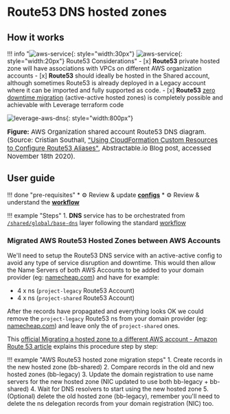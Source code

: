 # Route53 DNS hosted zones

## How it works

!!! info "![aws-service](../../../assets/images/icons/aws-emojipack/General_AWScloud.png){: style="width:30px"} ![aws-service](../../../assets/images/icons/aws-emojipack/NetworkingContentDelivery_AmazonRoute53.png){: style="width:20px"} Route53 Considerations"
     - [x] **Route53** private hosted zone will have associations with VPCs on different AWS organization accounts
     - [x] **Route53** should ideally be hosted in the Shared account, although sometimes Route53 is already deployed in a Legacy
        account where it can be imported and fully supported as code.
     - [x] **Route53** [zero downtime migration](https://docs.aws.amazon.com/Route53/latest/DeveloperGuide/hosted-zones-migrating.html) 
        (active-active hosted zones) is completely possible and achievable with Leverage terraform code    
        
![leverage-aws-dns](../../../assets/images/diagrams/aws-route53.png "Leverage"){: style="width:800px"}
<figcaption style="font-size:15px">
<b>Figure:</b> AWS Organization shared account Route53 DNS diagram.
(Source: Cristian Southall, 
<a href="https://abstractable.io/aws/2019/09/20/cloudformation-custom-resources.html">
"Using CloudFormation Custom Resources to Configure Route53 Aliases"</a>,
Abstractable.io Blog post, accessed November 18th 2020).
</figcaption>
    
## User guide

!!! done "pre-requisites"
    * :gear: Review & update [**configs**](../../ref-architecture-aws/configs.md) 
    * :gear: Review & understand the [**workflow**](../../ref-architecture-aws/workflow.md) 


!!! example "Steps"
    1. **DNS** service has to be orchestrated from 
    [`/shared/global/base-dns`](https://github.com/binbashar/le-tf-infra-aws/tree/master/shared/global/base-dns) layer 
    following the standard [workflow](../../ref-architecture-aws/workflow.md)
        
### Migrated AWS Route53 Hosted Zones between AWS Accounts 

We'll need to setup the Route53 DNS service with an active-active config to avoid any type of service disruption and 
downtime. This would then allow the Name Servers of both AWS Accounts to be added to your domain provider
(eg: [namecheap.com](https://www.namecheap.com/)) and have for example: 

* 4 x ns (`project-legacy` Route53 Account) 
* 4 x ns (`project-shared` Route53 Account) 

After the records have propagated and everything looks OK we could remove the `project-legacy` Route53 ns from your
domain provider (eg: [namecheap.com](https://www.namecheap.com/)) and leave only the of `project-shared` ones.

This [official Migrating a hosted zone to a different AWS account - Amazon Route 53 article](https://docs.aws.amazon.com/Route53/latest/DeveloperGuide/hosted-zones-migrating.html) 
explains this procedure step by step:

!!! example "AWS Route53 hosted zone migration steps" 
    1. Create records in the new hosted zone (bb-shared)
    2. Compare records in the old and new hosted zones (bb-legacy)
    3. Update the domain registration to use name servers for the new hosted zone (NIC updated to use both 
    bb-legacy + bb-shared)
    4. Wait for DNS resolvers to start using the new hosted zone
    5. (Optional) delete the old hosted zone (bb-legacy), remember you'll need to delete the ns delegation 
    records from your domain registration (NIC) too.
